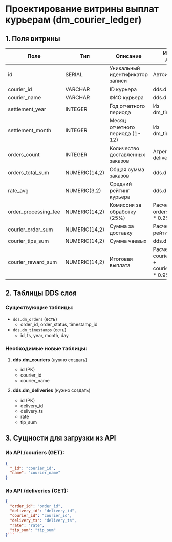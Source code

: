 # Проектирование витрины выплат курьерам (dm_courier_ledger)

## 1. Поля витрины

| Поле | Тип | Описание | Источник данных |
|------|-----|----------|----------------|
| id | SERIAL | Уникальный идентификатор записи | Автоинкремент |
| courier_id | VARCHAR | ID курьера | dds.dm_couriers |
| courier_name | VARCHAR | ФИО курьера | dds.dm_couriers |
| settlement_year | INTEGER | Год отчетного периода | Из dm_timestamps |
| settlement_month | INTEGER | Месяц отчетного периода (1-12) | Из dm_timestamps |
| orders_count | INTEGER | Количество доставленных заказов | Агрегация delivery_id |
| orders_total_sum | NUMERIC(14,2) | Общая сумма заказов | dds.dm_deliveries |
| rate_avg | NUMERIC(3,2) | Средний рейтинг курьера | dds.dm_deliveries |
| order_processing_fee | NUMERIC(14,2) | Комиссия за обработку (25%) | Расчет: orders_total_sum * 0.25 |
| courier_order_sum | NUMERIC(14,2) | Сумма за доставку | Расчет по рейтингу |
| courier_tips_sum | NUMERIC(14,2) | Сумма чаевых | dds.dm_deliveries|
| courier_reward_sum | NUMERIC(14,2) | Итоговая выплата | Расчет: courier_order_sum + courier_tips_sum * 0.95 |

## 2. Таблицы DDS слоя

### Существующие таблицы:
- `dds.dm_orders` (есть)
  - order_id, order_status, timestamp_id
- `dds.dm_timestamps` (есть)
  - id, ts, year, month, day

### Необходимые новые таблицы:
1. **dds.dm_couriers** (нужно создать)
   - id (PK)
   - courier_id 
   - courier_name

2. **dds.dm_deliveries** (нужно создать)
   - id (PK)
   - delivery_id
   - delivery_ts
   - rate
   - tip_sum


## 3. Сущности для загрузки из API

### Из API /couriers (GET):
```json
{
  "_id": "courier_id",
  "name": "courier_name"
}
```
### Из API /deliveries (GET):
```json
{
  "order_id": "order_id",
  "delivery_id": "delivery_id",
  "courier_id": "courier_id",
  "delivery_ts": "delivery_ts",
  "rate": "rate",
  "tip_sum": "tip_sum"
}```